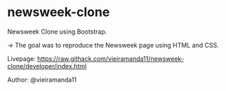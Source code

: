 # newsweek-clone

Newsweek Clone using Bootstrap.

-> The goal was to reproduce the Newsweek page using HTML and CSS.

Livepage: <https://raw.githack.com/vieiramanda11/newsweek-clone/developer/index.html>

Author: @vieiramanda11
